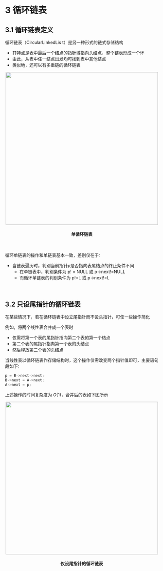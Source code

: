 &emsp;
# 3 循环链表

## 3.1 循环链表定义
循环链表（CircularLinkedLis t）是另一种形式的链式存储结构

- 其特点是表中最后一个结点的指针域指向头结点，整个链表形成一个环
- 由此，从表中任一结点出发均可找到表中其他结点
- 类似地，还可以有多重链的循环链表

<div align=center>
    <image src='imgs/单循环链表.png' width=500>
    <h4>单循环链表<h>
</div>

&emsp;

循环单链表的操作和单链表基本一致，差别仅在于∶
- 当链表遍历时，判别当前指针p是否指向表尾结点的终止条件不同
    - 在单链表中，判别条件为 p! = NULL 或 p->next!=NULL
    - 而循环单链表的判别条件为 p!=L 或 p->next!=L

&emsp;
## 3.2 只设尾指针的循环链表
在某些情况下，若在循环链表中设立尾指针而不设头指针，可使一些操作简化

例如，将两个线性表合并成一个表时
- 仅需将第一个表的尾指针指向第二个表的第一个结点
- 第二个表的尾指针指向第一个表的头结点
- 然后释放第二个表的头结点

当线性表以循环链表作存储结构时，这个操作仅需改变两个指针值即可，主要语句段如下∶
```c++
p = B->next->next;
B->next = A->next;
A->next = p;
```
上述操作的时间复杂度为 $O(1)$，合并后的表如下图所示



<div align=center>
    <image src='imgs/单循环链表.png' width=500>
    <h4>仅设尾指针的循环链表<h>
</div>
